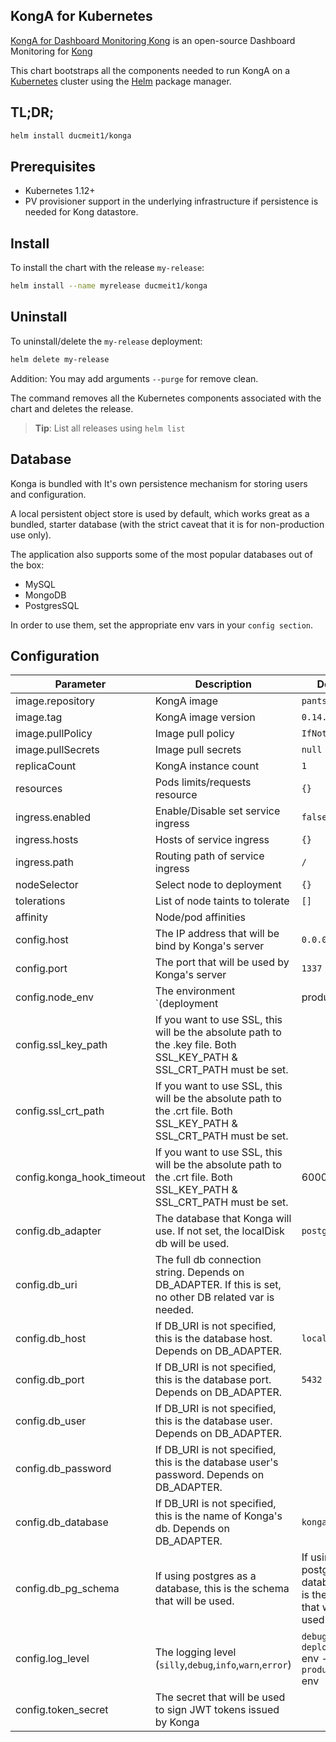 ## KongA for Kubernetes

[KongA for Dashboard Monitoring Kong](https://github.com/pantsel/konga) is an open-source Dashboard Monitoring for [Kong](https://github.com/Kong/kong)

This chart bootstraps all the components needed to run KongA on a
[Kubernetes](http://kubernetes.io) cluster using the
[Helm](https://helm.sh) package manager.

## TL;DR;
```bash
helm install ducmeit1/konga
```

## Prerequisites

- Kubernetes 1.12+
- PV provisioner support in the underlying infrastructure if persistence
  is needed for Kong datastore.

## Install

To install the chart with the release `my-release`:

```bash
helm install --name myrelease ducmeit1/konga
```

## Uninstall

To uninstall/delete the `my-release` deployment:

```bash
helm delete my-release
```

Addition: You may add arguments `--purge` for remove clean.

The command removes all the Kubernetes components associated with the
chart and deletes the release.

> **Tip**: List all releases using `helm list`

## Database

Konga is bundled with It's own persistence mechanism for storing users and configuration.

A local persistent object store is used by default, which works great as a bundled, starter database (with the strict caveat that it is for non-production use only).

The application also supports some of the most popular databases out of the box:

- MySQL
- MongoDB
- PostgresSQL

In order to use them, set the appropriate env vars in your `config section`.

## Configuration

| Parameter                          | Description                                                                           | Default             |
| ---------------------------------- | ------------------------------------------------------------------------------------- | ------------------- |
| image.repository                   | KongA image                                                                            | `pantsel/konga`              |
| image.tag                          | KongA image version                                                                    | `0.14.7`               |
| image.pullPolicy                   | Image pull policy                                                                     | `IfNotPresent`      |
| image.pullSecrets                  | Image pull secrets                                                                    | `null`              |
| replicaCount                       | KongA instance count                                                                   | `1`                 |
| resources                          | Pods limits/requests resource                                              | `{}` |
| ingress.enabled | Enable/Disable set service ingress | `false` |
| ingress.hosts | Hosts of service ingress | `{}` |
| ingress.path | Routing path of service ingress | `/` |
| nodeSelector | Select node to deployment | `{}` |
| tolerations                        | List of node taints to tolerate                                                       | `[]`                |
| affinity                           | Node/pod affinities                                                                   |                     |
| config.host | The IP address that will be bind by Konga's server | `0.0.0.0` |
| config.port | The port that will be used by Konga's server | `1337` |
| config.node_env | The environment `(deployment | production)` | `deployment` |
| config.ssl_key_path | If you want to use SSL, this will be the absolute path to the .key file. Both SSL_KEY_PATH & SSL_CRT_PATH must be set. | |
| config.ssl_crt_path | If you want to use SSL, this will be the absolute path to the .crt file. Both SSL_KEY_PATH & SSL_CRT_PATH must be set. | |
| config.konga_hook_timeout | If you want to use SSL, this will be the absolute path to the .crt file. Both SSL_KEY_PATH & SSL_CRT_PATH must be set. | 60000 |
| config.db_adapter | The database that Konga will use. If not set, the localDisk db will be used. | `postgres` |
| config.db_uri | The full db connection string. Depends on DB_ADAPTER. If this is set, no other DB related var is needed. | |
| config.db_host | If DB_URI is not specified, this is the database host. Depends on DB_ADAPTER. | `localhost` |
| config.db_port | If DB_URI is not specified, this is the database port. Depends on DB_ADAPTER. | `5432` |
| config.db_user | If DB_URI is not specified, this is the database user. Depends on DB_ADAPTER. | |
| config.db_password | If DB_URI is not specified, this is the database user's password. Depends on DB_ADAPTER. | |
| config.db_database | If DB_URI is not specified, this is the name of Konga's db. Depends on DB_ADAPTER. | `konga` |
| config.db_pg_schema | If using postgres as a database, this is the schema that will be used. | If using postgres as a database, this is the schema that will be used. | `public` |
| config.log_level | The logging level (`silly`,`debug`,`info`,`warn`,`error`) | `debug` for `deployment` env - `warn` for `production` env |
| config.token_secret | The secret that will be used to sign JWT tokens issued by Konga | |